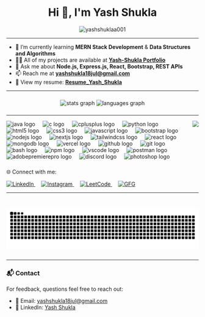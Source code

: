 <h1 align="center">Hi 👋, I'm Yash Shukla</h1>
<p align="center">
  <img src="https://komarev.com/ghpvc/?username=yashshuklaa001&label=Profile%20views&color=0e75b6&style=plastic" alt="yashshuklaa001" />
</p>

---

- 🌱 I’m currently learning **MERN Stack Development** & **Data Structures and Algorithms**
- 👨‍💻 All of my projects are available at [**Yash-Shukla Portfolio**](https://dev-portfolio-yash-shukla.vercel.app/)
- 💬 Ask me about **Node.js, Express.js, React, Bootstrap, REST APIs**
- 📫 Reach me at **yashshukla18jul@gmail.com**
- 📄 View my resume: [**Resume_Yash_Shukla**](https://drive.google.com/file/d/1RpDIAhPo8rCQxkvo60ZkmScqW9q741FV/view?usp=drive_link)

---

###

<div align="center">
  <img src="https://github-readme-stats.vercel.app/api?username=yashshuklaa001&hide_title=false&hide_rank=false&show_icons=true&include_all_commits=true&count_private=true&disable_animations=false&theme=darcula&locale=en&hide_border=false" height="150" width="340" alt="stats graph"  />
  <img src="https://github-readme-stats.vercel.app/api/top-langs?username=yashshuklaa001&locale=en&hide_title=false&layout=compact&card_width=320&langs_count=5&theme=dracula&hide_border=false" height="150"  width="275" alt="languages graph"  />
</div>

###
---
<img align="right" height="170" src="https://media.giphy.com/media/v1.Y2lkPTc5MGI3NjExbWcxaXoxdGQ1MmtydHVlbHFxZmYzNWd1MXEwc2dqMWN4MmVhZGNkbyZlcD12MV9naWZzX3NlYXJjaCZjdD1n/bGgsc5mWoryfgKBx1u/giphy.gif" />


<div align="left">
  <img src="https://cdn.jsdelivr.net/gh/devicons/devicon/icons/java/java-original.svg" height="30" alt="java logo"  />
  <img width="12" />
  <img src="https://cdn.simpleicons.org/c/A8B9CC" height="30" alt="c logo"  />
  <img width="12" />
  <img src="https://cdn.jsdelivr.net/gh/devicons/devicon/icons/cplusplus/cplusplus-original.svg" height="30" alt="cplusplus logo"  />
  <img width="12" />
  <img src="https://cdn.jsdelivr.net/gh/devicons/devicon/icons/python/python-original.svg" height="30" alt="python logo"  />
  <img width="12" />
  <img src="https://cdn.jsdelivr.net/gh/devicons/devicon/icons/html5/html5-original.svg" height="30" alt="html5 logo"  />
  <img width="12" />
  <img src="https://cdn.jsdelivr.net/gh/devicons/devicon/icons/css3/css3-original.svg" height="30" alt="css3 logo"  />
  <img width="12" />
  <img src="https://cdn.jsdelivr.net/gh/devicons/devicon/icons/javascript/javascript-original.svg" height="30" alt="javascript logo"  />
  <img width="12" />
  <img src="https://cdn.simpleicons.org/bootstrap/7952B3" height="30" alt="bootstrap logo"  />
  <img width="12" />
  <img src="https://cdn.simpleicons.org/nodedotjs/339933" height="30" alt="nodejs logo"  />
  <img width="12" />
  <img src="https://cdn.jsdelivr.net/gh/devicons/devicon/icons/nextjs/nextjs-original.svg" height="30" alt="nextjs logo"  />
  <img width="12" />
  <img src="https://skillicons.dev/icons?i=tailwind" height="30" alt="tailwindcss logo"  />
  <img width="12" />
  <img src="https://cdn.simpleicons.org/react/61DAFB" height="30" alt="react logo"  />
  <img width="12" />
  <img src="https://cdn.jsdelivr.net/gh/devicons/devicon/icons/mongodb/mongodb-original.svg" height="30" alt="mongodb logo"  />
  <img width="12" />
  <img src="https://skillicons.dev/icons?i=vercel" height="30" alt="vercel logo"  />
  <img width="12" />
  <img src="https://skillicons.dev/icons?i=github" height="30" alt="github logo"  />
  <img width="12" />
  <img src="https://cdn.simpleicons.org/git/F05032" height="30" alt="git logo"  />
  <img width="12" />
  <img src="https://cdn.simpleicons.org/gnubash/4EAA25" height="30" alt="bash logo"  />
  <img width="12" />
  <img src="https://cdn.simpleicons.org/npm/CB3837" height="30" alt="npm logo"  />
  <img width="12" />
  <img src="https://cdn.jsdelivr.net/gh/devicons/devicon/icons/vscode/vscode-original.svg" height="30" alt="vscode logo"  />
  <img width="12" />
  <img src="https://skillicons.dev/icons?i=postman" height="30" alt="postman logo"  />
  <img width="12" />
  <img src="https://skillicons.dev/icons?i=pr" height="30" alt="adobepremierepro logo"  />
  <img width="12" />
  <img src="https://skillicons.dev/icons?i=discord" height="30" alt="discord logo"  />
  <img width="12" />
  <img src="https://cdn.jsdelivr.net/gh/devicons/devicon/icons/photoshop/photoshop-plain.svg" height="30" alt="photoshop logo"  />
</div>

###

🌐 Connect with me:

<p align="left">
  <a href="https://linkedin.com/in/yashshukla01" target="_blank">
    <img src="https://raw.githubusercontent.com/rahuldkjain/github-profile-readme-generator/master/src/images/icons/Social/linked-in-alt.svg" alt="LinkedIn" height="30" width="40" />
  </a> &nbsp;&nbsp;&nbsp;
  <a href="https://instagram.com/yashshuklaa1" target="_blank">
    <img src="https://raw.githubusercontent.com/rahuldkjain/github-profile-readme-generator/master/src/images/icons/Social/instagram.svg" alt="Instagram" height="30" width="40" />
  </a>&nbsp;&nbsp;&nbsp;
  <a href="https://www.leetcode.com/yashshukla01" target="_blank">
    <img src="https://raw.githubusercontent.com/rahuldkjain/github-profile-readme-generator/master/src/images/icons/Social/leet-code.svg" alt="LeetCode" height="30" width="40" />
  </a>&nbsp;&nbsp;&nbsp;
  <a href="https://auth.geeksforgeeks.org/user/yashshuka01" target="_blank">
    <img src="https://raw.githubusercontent.com/rahuldkjain/github-profile-readme-generator/master/src/images/icons/Social/geeks-for-geeks.svg" alt="GFG" height="30" width="40" />
  </a>
</p>

---

###

<br clear="both">

<img src="https://raw.githubusercontent.com/yashshuklaa001/yashshuklaa001/output/snake.svg" alt="Snake animation" />

###

---

### 📬 Contact

For feedback, questions feel free to reach out:

- 📧 Email: yashshukla18jul@gmail.com
- 💼 LinkedIn: [Yash Shukla](https://www.linkedin.com/in/yashshukla01)
